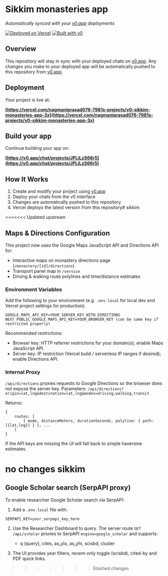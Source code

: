 # Sikkim monasteries app

*Automatically synced with your [v0.app](https://v0.app) deployments*

[![Deployed on Vercel](https://img.shields.io/badge/Deployed%20on-Vercel-black?style=for-the-badge&logo=vercel)](https://vercel.com/nagmaniprasad076-7981s-projects/v0-sikkim-monasteries-app-3x)
[![Built with v0](https://img.shields.io/badge/Built%20with-v0.app-black?style=for-the-badge)](https://v0.app/chat/projects/JPLiLzS66r5)

## Overview

This repository will stay in sync with your deployed chats on [v0.app](https://v0.app).
Any changes you make to your deployed app will be automatically pushed to this repository from [v0.app](https://v0.app).

## Deployment

Your project is live at:

**[https://vercel.com/nagmaniprasad076-7981s-projects/v0-sikkim-monasteries-app-3x](https://vercel.com/nagmaniprasad076-7981s-projects/v0-sikkim-monasteries-app-3x)**

## Build your app

Continue building your app on:

**[https://v0.app/chat/projects/JPLiLzS66r5](https://v0.app/chat/projects/JPLiLzS66r5)**

## How It Works

1. Create and modify your project using [v0.app](https://v0.app)
2. Deploy your chats from the v0 interface
3. Changes are automatically pushed to this repository
4. Vercel deploys the latest version from this repository# sikkim

<<<<<<< Updated upstream
## Maps & Directions Configuration

This project now uses the Google Maps JavaScript API and Directions API for:
- Interactive maps on monastery directions page (`/monastery/[id]/directions`)
- Transport panel map in `/service`
- Driving & walking route polylines and time/distance estimates

### Environment Variables

Add the following to your environment (e.g. `.env.local` for local dev and Vercel project settings for production):

```
GOOGLE_MAPS_API_KEY=YOUR_SERVER_KEY_WITH_DIRECTIONS
NEXT_PUBLIC_GOOGLE_MAPS_API_KEY=YOUR_BROWSER_KEY (can be same key if restricted properly)
```

Recommended restrictions:
- Browser key: HTTP referrer restrictions for your domain(s); enable Maps JavaScript API.
- Server key: IP restriction (Vercel build / serverless IP ranges if desired); enable Directions API.

### Internal Proxy

`/api/directions` proxies requests to Google Directions so the browser does not expose the server key. Parameters:
`/api/directions?origin=lat,lng&destination=lat,lng&modes=driving,walking,transit`

Returns:
```
{
	routes: [
		{ mode, distanceMeters, durationSeconds, polyline: { path: [{lat,lng}] } }, ...
	]
}
```

If the API keys are missing the UI will fall back to simple haversine estimates.

no changes
sikkim
=======
## Google Scholar search (SerpAPI proxy)

To enable researcher Google Scholar search via SerpAPI:

1. Add a `.env.local` file with:

```
SERPAPI_KEY=your_serpapi_key_here
```

2. Use the Researcher Dashboard to query. The server route `GET /api/scholar` proxies to SerpAPI `engine=google_scholar` and supports:
   - q (query), cites, as_ylo, as_yhi, scisbd, cluster

3. The UI provides year filters, recent-only toggle (scisbd), cited-by and PDF quick links.
>>>>>>> Stashed changes
